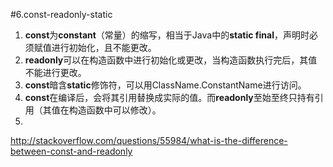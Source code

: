 #6.const-readonly-static

  1. **const**为**constant**（常量）的缩写，相当于Java中的**static final**，声明时必须赋值进行初始化，且不能更改。
  2. **readonly**可以在构造函数中进行初始化或更改，当构造函数执行完后，其值不能进行更改。
  3. **const**暗含**static**修饰符，可以用ClassName.ConstantName进行访问。
  4. **const**在编译后，会将其引用替换成实际的值。而**readonly**至始至终只持有引用（其值在构造函数中可以修改）。
  5. 

http://stackoverflow.com/questions/55984/what-is-the-difference-between-const-and-readonly
